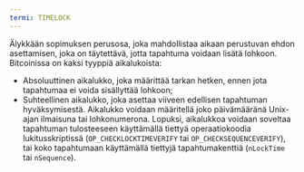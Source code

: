 ```yaml
---
termi: TIMELOCK
---
```


Älykkään sopimuksen perusosa, joka mahdollistaa aikaan perustuvan ehdon asettamisen, joka on täytettävä, jotta tapahtuma voidaan lisätä lohkoon. Bitcoinissa on kaksi tyyppiä aikalukoista:
* Absoluuttinen aikalukko, joka määrittää tarkan hetken, ennen jota tapahtumaa ei voida sisällyttää lohkoon;
* Suhteellinen aikalukko, joka asettaa viiveen edellisen tapahtuman hyväksymisestä.
Aikalukko voidaan määritellä joko päivämääränä Unix-ajan ilmaisuna tai lohkonumerona. Lopuksi, aikalukkoa voidaan soveltaa tapahtuman tulosteeseen käyttämällä tiettyä operaatiokoodia lukitusskriptissä (`OP_CHECKLOCKTIMEVERIFY` tai `OP_CHECKSEQUENCEVERIFY`), tai koko tapahtumaan käyttämällä tiettyjä tapahtumakenttiä (`nLockTime` tai `nSequence`).